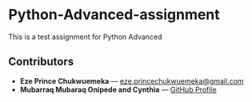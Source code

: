 # Python-Advanced-assignment
This is a test assignment for Python Advanced
## Contributors
- **Eze Prince Chukwuemeka** — [eze.princechukwuemeka@gmail.com](mailto:eze.princechukwuemeka@gmail.com)
- **Mubarraq Mubaraq Onipede and Cynthia** — [GitHub Profile](https://github.com/mubarraqqq)
